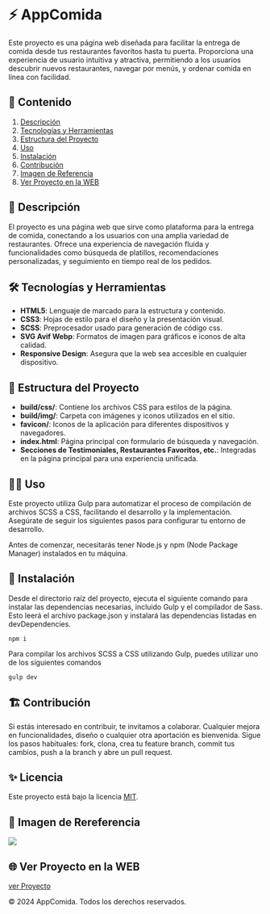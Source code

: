 # ⚡️ AppComida

Este proyecto es una página web diseñada para facilitar la entrega de comida desde tus restaurantes favoritos hasta tu puerta. Proporciona una experiencia de usuario intuitiva y atractiva, permitiendo a los usuarios descubrir nuevos restaurantes, navegar por menús, y ordenar comida en línea con facilidad.

## 🎯 Contenido

1. [Descripción](#descripción)
2. [Tecnologías y Herramientas](#tecnologías-y-herramientas)
3. [Estructura del Proyecto](#estructura-del-proyecto)
4. [Uso](#uso)
5. [Instalación](#instalación)
6. [Contribución](#contribución)
7. [Imagen de Referencia](#imagen-de-rereferencia)
8. [Ver Proyecto en la WEB](#ver-proyecto-en-la-web)

## 📝 Descripción

El proyecto es una página web que sirve como plataforma para la entrega de comida, conectando a los usuarios con una amplia variedad de restaurantes. Ofrece una experiencia de navegación fluida y funcionalidades como búsqueda de platillos, recomendaciones personalizadas, y seguimiento en tiempo real de los pedidos.

## 🛠️ Tecnologías y Herramientas

- **HTML5**: Lenguaje de marcado para la estructura y contenido.
- **CSS3**: Hojas de estilo para el diseño y la presentación visual.
- **SCSS**: Preprocesador usado para generación de código css.
- **SVG Avif Webp**: Formatos de imagen para gráficos e iconos de alta calidad.
- **Responsive Design**: Asegura que la web sea accesible en cualquier dispositivo.

## 🚀 Estructura del Proyecto

- **build/css/**: Contiene los archivos CSS para estilos de la página.
- **build/img/**: Carpeta con imágenes y iconos utilizados en el sitio.
- **favicon/**: Iconos de la aplicación para diferentes dispositivos y navegadores.
- **index.html**: Página principal con formulario de búsqueda y navegación.
- **Secciones de Testimoniales, Restaurantes Favoritos, etc.**: Integradas en la página principal para una experiencia unificada.

## 🧑‍💻 Uso

Este proyecto utiliza Gulp para automatizar el proceso de compilación de archivos SCSS a CSS, facilitando el desarrollo y la implementación. Asegúrate de seguir los siguientes pasos para configurar tu entorno de desarrollo.

Antes de comenzar, necesitarás tener Node.js y npm (Node Package Manager) instalados en tu máquina.

## 📌 Instalación

Desde el directorio raíz del proyecto, ejecuta el siguiente comando para instalar las dependencias necesarias, incluido Gulp y el compilador de Sass. Esto leerá el archivo package.json y instalará las dependencias listadas en devDependencies.

```
npm i
```

Para compilar los archivos SCSS a CSS utilizando Gulp, puedes utilizar uno de los siguientes comandos

```
gulp dev
```

## 🏗️ Contribución

Si estás interesado en contribuir, te invitamos a colaborar. Cualquier mejora en funcionalidades, diseño o cualquier otra aportación es bienvenida. Sigue los pasos habituales: fork, clona, crea tu feature branch, commit tus cambios, push a la branch y abre un pull request.

## ✨ Licencia

Este proyecto está bajo la licencia [MIT](https://opensource.org/licenses/MIT).

## 🙈 Imagen de Rereferencia

![](https://i.postimg.cc/tg4HvqTF/app-Comida.png)

## 🌐 Ver Proyecto en la WEB

[ver Proyecto](URL_del_enlace)

© 2024 AppComida. Todos los derechos reservados.
